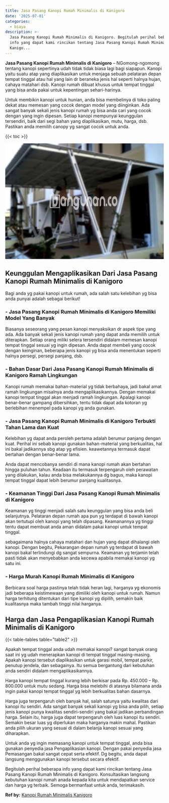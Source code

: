 ```yaml
---
title: Jasa Pasang Kanopi Rumah Minimalis di Kanigoro
date: '2025-07-01'
categories:
  - biaya
description: >-
  Jasa Pasang Kanopi Rumah Minimalis di Kanigoro. Begitulah perihal beberapa
  info yang dapat kami rincikan tentang Jasa Pasang Kanopi Rumah Minimalis di
  Kanigo...
---
```


**Jasa Pasang Kanopi Rumah Minimalis di Kanigoro** – NGomong-ngomong tentang kanopi sepertinya udah tidak tidak biasa lagi bagi siapapun. Kanopi yaitu suatu atap yang diaplikasikan untuk menjaga sebuah pelataran depan tempat tinggal atau hal yang lain dr beraneka jenis hal seperti halnya hujan, cahaya matahari dsb. Kanopi rumah dibuat khusus untuk tempat tinggal yang bisa anda pakai untuk kepentingan sehari-harinya.

Untuk membikin kanopi untuk hunian, anda bisa membelinya di toko paling dekat atau memesan yang cocok dengan model yang diinginkan. Ada sangat banyak sekali jenis kanopi rumah yg bisa anda cari yang cocok dengan yang ingin dipesan. Setiap kanopi mempunyai keunggulan tersendiri, baik dari segi bahan yang diaplikasikan, mutu, harga, dsb. Pastikan anda memilih canopy yg sangat cocok untuk anda.

{{< toc >}}

![Jasa Pasang Kanopi Rumah Minimalis di Kanigoro](/images/harga-kanopi-minimalis-60.png)

## Keunggulan Mengaplikasikan Dari Jasa Pasang Kanopi Rumah Minimalis di Kanigoro

Bagi anda yg pakai kanopi untuk rumah, ada salah satu kelebihan yg bisa anda punyai adalah sebagai berikut!

### \- Jasa Pasang Kanopi Rumah Minimalis di Kanigoro Memiliki Model Yang Banyak

Biasanya seseorang yang pesan kanopi menyaksikan dr aspek tipe yang ada. Ada banyak sekali jenis kanopi rumah yang dapat anda memilih untuk diterapkan. Setiap orang miliki selera tersendiri didalam memesan kanopi tempat tinggal sesuai yg ingin dipesan. Anda dapat membeli yang cocok dengan keinginan, beberapa jenis kanopi yg bisa anda menentukan seperti halnya persegi, persegi panjang, dsb.

### \- Bahan Dasar Dari Jasa Pasang Kanopi Rumah Minimalis di Kanigoro Ramah Lingkungan

Kanopi rumah memakai bahan-material yg tidak berbahaya, jadi bakal amat ramah lingkungan misalnya anda mengaplikasikannya. Dengan memakai kanopi tempat tinggal akan menjadi ramah lingkungan. Apalagi kanopi benar-benar gampang dibersihkan, tentu tidak dapat ada kotoran yg berlebihan menempel pada kanopi yg anda gunakan.

### \- Jasa Pasang Kanopi Rumah Minimalis di Kanigoro Terbukti Tahan Lama dan Kuat

Kelebihan yg dapat anda peroleh pertama adalah berumur panjang dengan kuat. Perihal ini sebab kanopi gunakan bahan-material yang berkualitas, hal ini bakal jadikannya sbg atap yg efisien. keawetannya termasuk dapat bertahan dengan benar-benar lama.

Anda dapat mencobanya sendiri di mana kanopi rumah akan bertahan hingga puluhan tahun. Keadaan itu termasuk terpengaruh oleh perawatan yang dilakukan, kalau anda bisa melakukannya dg bagus, maka kanopi tempat tinggal dapat lebih berumur panjang kualitasnya.

### \- Keamanan Tinggi Dari Jasa Pasang Kanopi Rumah Minimalis di Kanigoro

Keamanan yg tinggi menjadi salah satu keunggulan yang bisa anda beli selanjutnya. Pelataran depan rumah apa pun yg terdapat di bawah kanopi akan tertutupi oleh kanopi yang telah dipasang. Keamanannya yg tinggi tentu dapat membuat anda aman didalam pakai kanopi untuk tempat tinggal.

sebagaimana halnya cahaya matahari dan hujan yang dapat dihalangi oleh kanopi. Dengan begitu, Pekarangan depan rumah yg terdapat di bawah kanopi bakal terlindungi dg sangat sempurna. Keamanan yg terjamin telah pasti tidak akan menyebabkan anda kecewa apabila memakai kanopi yg satu ini.

### \- Harga Murah Kanopi Rumah Minimalis di Kanigoro

Berbicara soal harga pastinya telah tidak heran lagi, harganya yg ekonomis jadi beberapa keistimewaan yang dimiliki oleh kanopi untuk rumah. Namun harga terhitung ditentukan dari tipe kanopi yg dipilih, semakin baik kualitasnya maka tambah tinggi nilai harganya.

## Harga dan Jasa Pengaplikasian Kanopi Rumah Minimalis di Kanigoro

{{< table-tables table="table2" >}}

Apakah tempat tinggal anda udah memakai kanopi? sangat banyak orang saat ini yg udah menerapkan kanopi di tempat tinggal masing-masing. Apakah kanopi tersebut diaplikasikan untuk garasi mobil, tempat parkir, penutup jendela, dan sebagainya. Itu semua bergantung dari kebutuhan anda sendiri didalam mengaplikasikannya.

Harga kanopi tempat tinggal kurang lebih berkisar pada Rp. 450.000 – Rp. 800.000 untuk mutu sedang. Harga bisa melebihi di atasnya bilamana anda ingin pakai kanopi tempat tinggal yg lebih berkualitas bahan dasarnya.

Harga juga terpengaruh oleh banyak hal, salah satunya yaitu kwalitas dari kanopi itu sendiri. Ada sangat banyak sekali kanopi yg bisa anda pilih, setiap jenis kanopi punya kwalitas sendiri-sendiri yang bakal jadikan perbandingan harga. Selain itu, harga juga dapat terpengaruh oleh luas kanopi itu sendiri. Semakin besar luas yg diperlukan maka harganya makin mahal. Pastikan anda pilih ukuran yang sesuai di dalam belanja kanopi sesuai yang diharapkan.

Untuk anda yg ingin memasang kanopi untuk tempat tinggal, anda bisa gunakan penyedia jasa Pengaplikasian kanopi. Dengan pakai penyedia jasa Pemasangan bakal sangat cepat serta efektif. Dg begitu, anda dapat langsung menggunakan kanopi tersebut secara efektif.

Begitulah perihal beberapa info yang dapat kami rincikan tentang Jasa Pasang Kanopi Rumah Minimalis di Kanigoro. Konsultasikan langsung kebutuhan kanopi rumah anada kepada kita untuk mendapatkan service dan harga yg terbaik. Semoga bermanfaat untuk anda, terimakasih.

**Ref by:**  [Kanopi Rumah Minimalis Kanigoro](https://id.wikipedia.org/wiki/Kanopi)
